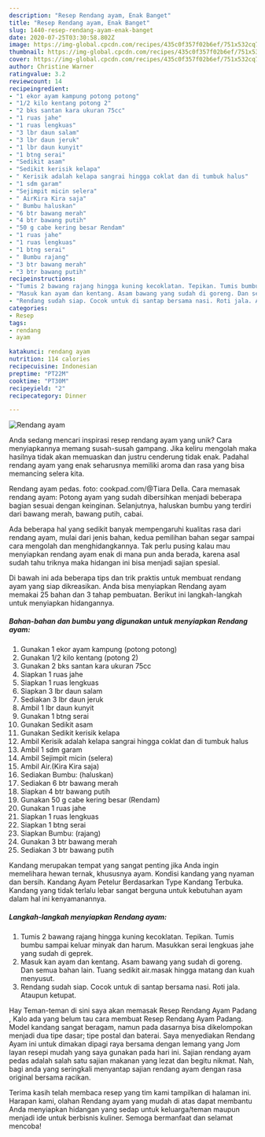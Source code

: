 ```yaml
---
description: "Resep Rendang ayam, Enak Banget"
title: "Resep Rendang ayam, Enak Banget"
slug: 1440-resep-rendang-ayam-enak-banget
date: 2020-07-25T03:30:58.802Z
image: https://img-global.cpcdn.com/recipes/435c0f357f02b6ef/751x532cq70/rendang-ayam-foto-resep-utama.jpg
thumbnail: https://img-global.cpcdn.com/recipes/435c0f357f02b6ef/751x532cq70/rendang-ayam-foto-resep-utama.jpg
cover: https://img-global.cpcdn.com/recipes/435c0f357f02b6ef/751x532cq70/rendang-ayam-foto-resep-utama.jpg
author: Christine Warner
ratingvalue: 3.2
reviewcount: 14
recipeingredient:
- "1 ekor ayam kampung potong potong"
- "1/2 kilo kentang potong 2"
- "2 bks santan kara ukuran 75cc"
- "1 ruas jahe"
- "1 ruas lengkuas"
- "3 lbr daun salam"
- "3 lbr daun jeruk"
- "1 lbr daun kunyit"
- "1 btng serai"
- "Sedikit asam"
- "Sedikit kerisik kelapa"
- " Kerisik adalah kelapa sangrai hingga coklat dan di tumbuk halus"
- "1 sdm garam"
- "Sejimpit micin selera"
- " AirKira Kira saja"
- " Bumbu haluskan"
- "6 btr bawang merah"
- "4 btr bawang putih"
- "50 g cabe kering besar Rendam"
- "1 ruas jahe"
- "1 ruas lengkuas"
- "1 btng serai"
- " Bumbu rajang"
- "3 btr bawang merah"
- "3 btr bawang putih"
recipeinstructions:
- "Tumis 2 bawang rajang hingga kuning kecoklatan. Tepikan. Tumis bumbu sampai keluar minyak dan harum. Masukkan serai lengkuas jahe yang sudah di geprek."
- "Masuk kan ayam dan kentang. Asam bawang yang sudah di goreng. Dan semua bahan lain. Tuang sedikit air.masak hingga matang dan kuah menyusut."
- "Rendang sudah siap. Cocok untuk di santap bersama nasi. Roti jala. Ataupun ketupat."
categories:
- Resep
tags:
- rendang
- ayam

katakunci: rendang ayam 
nutrition: 114 calories
recipecuisine: Indonesian
preptime: "PT22M"
cooktime: "PT30M"
recipeyield: "2"
recipecategory: Dinner

---
```



![Rendang ayam](https://img-global.cpcdn.com/recipes/435c0f357f02b6ef/751x532cq70/rendang-ayam-foto-resep-utama.jpg)

Anda sedang mencari inspirasi resep rendang ayam yang unik? Cara menyiapkannya memang susah-susah gampang. Jika keliru mengolah maka hasilnya tidak akan memuaskan dan justru cenderung tidak enak. Padahal rendang ayam yang enak seharusnya memiliki aroma dan rasa yang bisa memancing selera kita.

Rendang ayam pedas. foto: cookpad.com/@Tiara Della. Cara memasak rendang ayam: Potong ayam yang sudah dibersihkan menjadi beberapa bagian sesuai dengan keinginan. Selanjutnya, haluskan bumbu yang terdiri dari bawang merah, bawang putih, cabai.

Ada beberapa hal yang sedikit banyak mempengaruhi kualitas rasa dari rendang ayam, mulai dari jenis bahan, kedua pemilihan bahan segar sampai cara mengolah dan menghidangkannya. Tak perlu pusing kalau mau menyiapkan rendang ayam enak di mana pun anda berada, karena asal sudah tahu triknya maka hidangan ini bisa menjadi sajian spesial.


Di bawah ini ada beberapa tips dan trik praktis untuk membuat rendang ayam yang siap dikreasikan. Anda bisa menyiapkan Rendang ayam memakai 25 bahan dan 3 tahap pembuatan. Berikut ini langkah-langkah untuk menyiapkan hidangannya.

<!--inarticleads1-->

##### Bahan-bahan dan bumbu yang digunakan untuk menyiapkan Rendang ayam:

1. Gunakan 1 ekor ayam kampung (potong potong)
1. Gunakan 1/2 kilo kentang (potong 2)
1. Gunakan 2 bks santan kara ukuran 75cc
1. Siapkan 1 ruas jahe
1. Siapkan 1 ruas lengkuas
1. Siapkan 3 lbr daun salam
1. Sediakan 3 lbr daun jeruk
1. Ambil 1 lbr daun kunyit
1. Gunakan 1 btng serai
1. Gunakan Sedikit asam
1. Gunakan Sedikit kerisik kelapa
1. Ambil  Kerisik adalah kelapa sangrai hingga coklat dan di tumbuk halus
1. Ambil 1 sdm garam
1. Ambil Sejimpit micin (selera)
1. Ambil  Air.(Kira Kira saja)
1. Sediakan  Bumbu: (haluskan)
1. Sediakan 6 btr bawang merah
1. Siapkan 4 btr bawang putih
1. Gunakan 50 g cabe kering besar (Rendam)
1. Gunakan 1 ruas jahe
1. Siapkan 1 ruas lengkuas
1. Siapkan 1 btng serai
1. Siapkan  Bumbu: (rajang)
1. Gunakan 3 btr bawang merah
1. Sediakan 3 btr bawang putih


Kandang merupakan tempat yang sangat penting jika Anda ingin memelihara hewan ternak, khususnya ayam. Kondisi kandang yang nyaman dan bersih. Kandang Ayam Petelur Berdasarkan Type Kandang Terbuka. Kandang yang tidak terlalu lebar sangat berguna untuk kebutuhan ayam dalam hal ini kenyamanannya. 

<!--inarticleads2-->

##### Langkah-langkah menyiapkan Rendang ayam:

1. Tumis 2 bawang rajang hingga kuning kecoklatan. Tepikan. Tumis bumbu sampai keluar minyak dan harum. Masukkan serai lengkuas jahe yang sudah di geprek.
1. Masuk kan ayam dan kentang. Asam bawang yang sudah di goreng. Dan semua bahan lain. Tuang sedikit air.masak hingga matang dan kuah menyusut.
1. Rendang sudah siap. Cocok untuk di santap bersama nasi. Roti jala. Ataupun ketupat.


Hay Teman-teman di sini saya akan memasak Resep Rendang Ayam Padang , Kalo ada yang belum tau cara membuat Resep Rendang Ayam Padang. Model kandang sangat beragam, namun pada dasarnya bisa dikelompokan menjadi dua tipe dasar; tipe postal dan baterai. Saya menyediakan Rendang Ayam ini untuk dimakan dipagi raya bersama dengan lemang yang Jom layan resepi mudah yang saya gunakan pada hari ini. Sajian rendang ayam pedas adalah salah satu sajian makanan yang lezat dan begitu nikmat. Nah, bagi anda yang seringkali menyantap sajian rendang ayam dengan rasa original bersama racikan. 

Terima kasih telah membaca resep yang tim kami tampilkan di halaman ini. Harapan kami, olahan Rendang ayam yang mudah di atas dapat membantu Anda menyiapkan hidangan yang sedap untuk keluarga/teman maupun menjadi ide untuk berbisnis kuliner. Semoga bermanfaat dan selamat mencoba!
